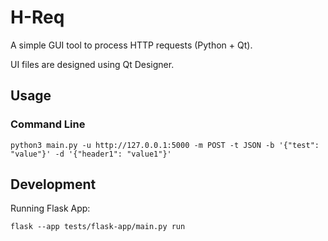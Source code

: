 # H-Req

A simple GUI tool to process HTTP requests (Python + Qt).

UI files are designed using Qt Designer.

## Usage

### Command Line

```
python3 main.py -u http://127.0.0.1:5000 -m POST -t JSON -b '{"test": "value"}' -d '{"header1": "value1"}'
```

## Development

Running Flask App:

```
flask --app tests/flask-app/main.py run
```